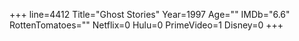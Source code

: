 +++
line=4412
Title="Ghost Stories"
Year=1997
Age=""
IMDb="6.6"
RottenTomatoes=""
Netflix=0
Hulu=0
PrimeVideo=1
Disney=0
+++

